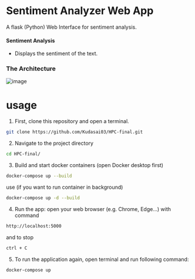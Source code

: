 # Sentiment Analyzer Web App

A flask (Python) Web Interface for sentiment analysis.

#### Sentiment Analysis
* Displays the sentiment of the text.

### The Architecture
![image](https://github.com/Kudasai03/HPC-final/assets/114086290/15a7c4f2-00b7-494b-b0e6-cd99de7b8dd1)

# usage

1. First, clone this repository and open a terminal.
```bash
git clone https://github.com/Kudasai03/HPC-final.git
```

2. Navigate to the project directory
```bash
cd HPC-final/
```

3. Build and start docker containers (open Docker desktop first)
```bash
docker-compose up --build
```
use (if you want to run container in background)
```bash
docker-compose up -d --build
```
4. Run the app: open your web browser (e.g. Chrome, Edge...) with command
```bash
http://localhost:5000
```
and to stop
```bash
ctrl + C
```

5. To run the application again, open terminal and run following command:
```bash
docker-compose up
```
